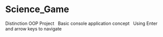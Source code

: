 # Science_Game
Distinction OOP Project
&nbsp;
Basic console application concept
&nbsp;
Using Enter and arrow keys to navigate
